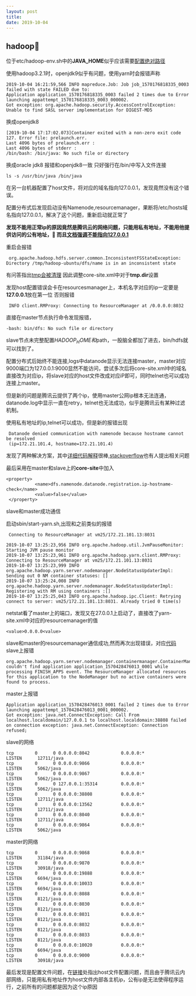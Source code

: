 ```yaml
---
layout: post
title:
date: 2019-10-04
---
```

## hadoop:pill:

位于etc/hadoop-env.sh中的**JAVA_HOME**似乎应该需要[配置绝对路径](https://stackoverflow.com/questions/20628093/java-home-is-not-set-in-hadoop)

使用hadoop3.2.1时，openjdk9似乎有问题，使用yarn时会报错声称
```
2019-10-04 16:21:59,566 INFO mapreduce.Job: Job job_1570176818335_0003 failed with state FAILED due to: 
Application application_1570176818335_0003 failed 2 times due to Error launching appattempt_1570176818335_0003_000002. 
Got exception: org.apache.hadoop.security.AccessControlException: Unable to find SASL server implementation for DIGEST-MD5
```
换成openjdk8
```
[2019-10-04 17:17:02.073]Container exited with a non-zero exit code 127. Error file: prelaunch.err.
Last 4096 bytes of prelaunch.err :
Last 4096 bytes of stderr :
/bin/bash: /bin/java: No such file or directory
```

换成oracle jdk8
报错和openjdk8一致
只好强行在/bin/中写入文件连接
```
ls -s /usr/bin/java /bin/java
```
在另一台机器配置了host文件，将对应的域名指向127.0.0.1，发现竟然没有这个错误。

配置分布式后发现启动没有Namenode,resourcemanager，果断将/etc/hosts域名指向127.0.0.1，解决了这个问题，重新启动就正常了

**发现不能用正常ip的原因竟然是腾讯云的网络问题，只能用私有地址，不能用他提供访问的公有地址，:cake: 而且[文档强调不能指向127.0.0.1](https://cwiki.apache.org/confluence/display/HADOOP2/ConnectionRefused)**

重启会报错
```
 org.apache.hadoop.hdfs.server.common.InconsistentFSStateException: Directory /tmp/hadoop-ubuntu/dfs/name is in an inconsistent state
```
有问答指出[tmp会被清理](https://stackoverflow.com/questions/17376982/org-apache-hadoop-hdfs-server-common-inconsistentfsstateexception-directory-tm)
因此调整core-site.xml中对于**tmp.dir**设置

发现host配置错误会卡在resourcesmanager上，本机名字对应的ip一定要是**127.0.0.1**放在第一位
否则报错
```
 INFO client.RMProxy: Connecting to ResourceManager at /0.0.0.0:8032
 ```
 
直接在master节点执行命令发现报错，
```
-bash: bin/dfs: No such file or directory
```
slave节点未完整配置$HADOOP_HOME和$path，一股脑全都加了进去，bin/hdfs就可以找到了。

配置分布式后始终不能连接,logs中datanode显示无法连接master，master对应9000端口为127.0.0.1:9000显然不能访问，尝试多次后将core-site.xml中的域名直接改为对应ip，将slave对应的host文件改成对应iP即可，同时telnet也可以成功连接上master。

但是新的问题是腾讯云提供了两个ip，使用master公网ip根本无法连通，datanode.log中显示一直在retry，telnet也无法成功，似乎是腾讯云有某种过滤机制。

使用私有地址的ip,telnet可以成功，但是新的报错出现
```
 Datanode denied communication with namenode because hostname cannot be resolved
 (ip=172.21.101.4, hostname=172.21.101.4)
 ```
 
 发现了两种解决方案，其中[详细代码解释](https://blog.csdn.net/lulynn/article/details/46725683)很棒,[stackoverflow](https://stackoverflow.com/questions/27195466/hdfs-datanode-denied-communication-with-namenode-because-hostname-cannot-be-reso)也有人提出相关问题
 
 最后采用在master和slave上的**core-site**中加入
 ```
 <property>
           <name>dfs.namenode.datanode.registration.ip-hostname-check</name>                   
           <value>false</value>
 </property>
 ```
slave和master成功通信

启动sbin/start-yarn.sh,出现和之前类似的报错
```
 Connecting to ResourceManager at vm25/172.21.101.13:8031
 
2019-10-07 13:25:23,956 INFO org.apache.hadoop.util.JvmPauseMonitor: Starting JVM pause monitor
2019-10-07 13:25:23,961 INFO org.apache.hadoop.yarn.client.RMProxy: Connecting to ResourceManager at vm25/172.21.101.13:8031
2019-10-07 13:25:23,999 INFO org.apache.hadoop.yarn.server.nodemanager.NodeStatusUpdaterImpl: Sending out 0 NM container statuses: []
2019-10-07 13:25:24,008 INFO org.apache.hadoop.yarn.server.nodemanager.NodeStatusUpdaterImpl: Registering with RM using containers :[]
2019-10-07 13:25:25,043 INFO org.apache.hadoop.ipc.Client: Retrying connect to server: vm25/172.21.101.13:8031. Already tried 0 time(s)
```
netstat看了master上的端口，发现又在27.0.0.1上启动了，直接改了yarn-site.xml中对应的resourcemanager的值
```
<value>0.0.0.0<value>
```
slave和master的resourcemanager通信成功,然而再次出现错误，对应[代码](https://github.com/apache/hadoop/commit/73ecb19312879d54e1cbe80199fe950d81c81104)
slave上报错
```
org.apache.hadoop.yarn.server.nodemanager.containermanager.ContainerManagerImpl: couldn't find application application_1570428476013_0001 while processing FINISH_APPS event. The ResourceManager allocated resources 
for this application to the NodeManager but no active containers were found to process.
```
master上报错
```
Application application_1570428476013_0001 failed 2 times due to Error launching appattempt_1570428476013_0001_000002. 
Got exception: java.net.ConnectException: Call From localhost.localdomain/127.0.0.1 to localhost.localdomain:38808 failed 
on connection exception: java.net.ConnectException: Connection refused;
```
slave的网络
```
tcp        0      0 0.0.0.0:8042            0.0.0.0:*               LISTEN      12711/java  
tcp        0      0 0.0.0.0:9866            0.0.0.0:*               LISTEN      5062/java   
tcp        0      0 0.0.0.0:9867            0.0.0.0:*               LISTEN      5062/java   
tcp        0      0 127.0.0.1:35314         0.0.0.0:*               LISTEN      5062/java   
tcp        0      0 0.0.0.0:38808           0.0.0.0:*               LISTEN      12711/java  
tcp        0      0 0.0.0.0:13562           0.0.0.0:*               LISTEN      12711/java  
tcp        0      0 0.0.0.0:8040            0.0.0.0:*               LISTEN      12711/java  
tcp        0      0 0.0.0.0:9864            0.0.0.0:*               LISTEN      5062/java   
```
master的网络
```
tcp        0      0 0.0.0.0:9868            0.0.0.0:*               LISTEN      31184/java
tcp        0      0 0.0.0.0:9870            0.0.0.0:*               LISTEN      30918/java
tcp        0      0 0.0.0.0:19888           0.0.0.0:*               LISTEN      6694/java
tcp        0      0 0.0.0.0:10033           0.0.0.0:*               LISTEN      6694/java
tcp        0      0 0.0.0.0:8088            0.0.0.0:*               LISTEN      8121/java
tcp        0      0 0.0.0.0:8030            0.0.0.0:*               LISTEN      8121/java
tcp        0      0 0.0.0.0:8031            0.0.0.0:*               LISTEN      8121/java
tcp        0      0 0.0.0.0:8032            0.0.0.0:*               LISTEN      8121/java
tcp        0      0 0.0.0.0:8033            0.0.0.0:*               LISTEN      8121/java
tcp        0      0 0.0.0.0:10020           0.0.0.0:*               LISTEN      6694/java
tcp        0      0 0.0.0.0:9000            0.0.0.0:*               LISTEN      30918/java
```

最后发现是配置文件问题，在[链接](:cake:)处指出host文件配置问题，而且由于腾讯云内部网络，只能用私有地址作为host文件内部各主机ip，公有ip是无法使得程序运行，之前所有的问题都是因为这个ip原因
